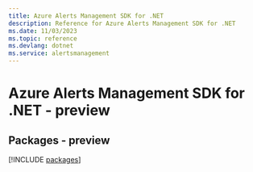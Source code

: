 ```yaml
---
title: Azure Alerts Management SDK for .NET
description: Reference for Azure Alerts Management SDK for .NET
ms.date: 11/03/2023
ms.topic: reference
ms.devlang: dotnet
ms.service: alertsmanagement
---
```

# Azure Alerts Management SDK for .NET - preview
## Packages - preview
[!INCLUDE [packages](alerts-management-index.md)]